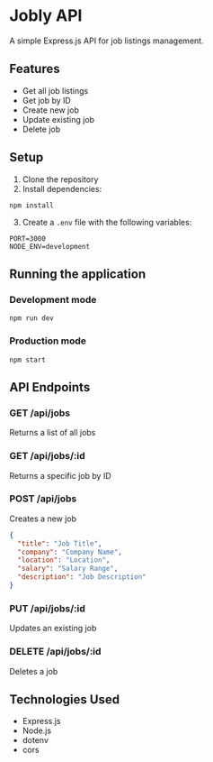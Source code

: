 # Jobly API

A simple Express.js API for job listings management.

## Features

- Get all job listings
- Get job by ID
- Create new job
- Update existing job
- Delete job

## Setup

1. Clone the repository
2. Install dependencies:
```
npm install
```
3. Create a `.env` file with the following variables:
```
PORT=3000
NODE_ENV=development
```

## Running the application

### Development mode
```
npm run dev
```

### Production mode
```
npm start
```

## API Endpoints

### GET /api/jobs
Returns a list of all jobs

### GET /api/jobs/:id
Returns a specific job by ID

### POST /api/jobs
Creates a new job
```json
{
  "title": "Job Title",
  "company": "Company Name",
  "location": "Location",
  "salary": "Salary Range",
  "description": "Job Description"
}
```

### PUT /api/jobs/:id
Updates an existing job

### DELETE /api/jobs/:id
Deletes a job

## Technologies Used

- Express.js
- Node.js
- dotenv
- cors 